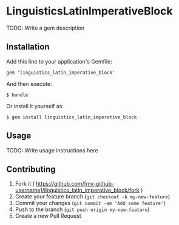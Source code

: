 # LinguisticsLatinImperativeBlock

TODO: Write a gem description

## Installation

Add this line to your application's Gemfile:

    gem 'linguistics_latin_imperative_block'

And then execute:

    $ bundle

Or install it yourself as:

    $ gem install linguistics_latin_imperative_block

## Usage

TODO: Write usage instructions here

## Contributing

1. Fork it ( https://github.com/[my-github-username]/linguistics_latin_imperative_block/fork )
2. Create your feature branch (`git checkout -b my-new-feature`)
3. Commit your changes (`git commit -am 'Add some feature'`)
4. Push to the branch (`git push origin my-new-feature`)
5. Create a new Pull Request
